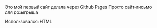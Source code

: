 Это мой первый сайт 
делала через Github Pages
Просто сайт-письмо для розыгрыша

Использовался:
HTML
